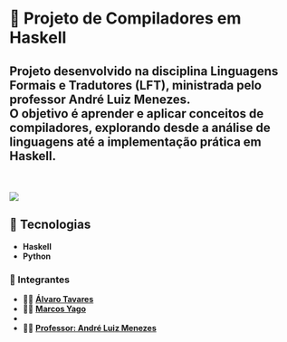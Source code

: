 # 🧩 Projeto de Compiladores em Haskell

Projeto desenvolvido na disciplina **Linguagens Formais e Tradutores (LFT)**, ministrada pelo professor **André Luiz Menezes**.  
O objetivo é **aprender e aplicar conceitos de compiladores**, explorando desde a análise de linguagens até a implementação prática em **Haskell**.
---
</br> </br>
 ![](https://geps.dev/progress/10?dangerColor=800000&warningColor=ff9900&successColor=006600)
## 🚀 Tecnologias 
- **Haskell**
- **Python** 

### 👥 Integrantes

- 👨‍💻 [**Álvaro Tavares**](https://github.com/alvarostavares)  
- 👨‍💻 [**Marcos Yago**](https://github.com/MarcosYago17)
-  
- 👨‍🏫 [**Professor: André Luiz Menezes**](https://github.com/andreluizmenezes)
